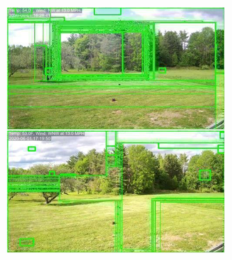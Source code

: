 ![20200601-161930-164935](in/20200601/20200601-161930-164935_0_.jpg)
![20200601-164940-171945](in/20200601/20200601-164940-171945_0_.jpg)
